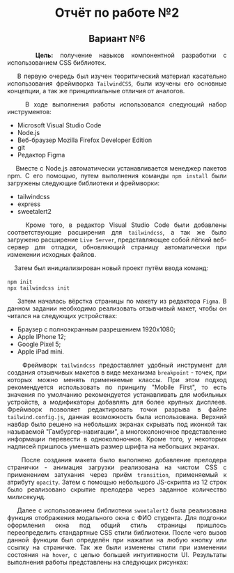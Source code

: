 <h1 align="center">Отчёт по работе №2</h1>
<h2 align="center">Вариант №6</h2>

<p align="justify">&nbsp;&nbsp;&nbsp;
<b>Цель:</b> получение навыков компонентной разработки с использованием CSS библиотек.
</p>
<p align="justify">&nbsp;&nbsp;&nbsp;
В первую очередь был изучен теоритический материал касательно использования фреймворка <code>TailwindCSS</code>, были изучены его основные концепции, а так же принципиальные отличия от аналогов.
</p>

<p align="justify">&nbsp;&nbsp;&nbsp;
В ходе выполнения работы использовался следующий набор инструментов:
</p>

- Microsoft Visual Studio Code
- Node.js
- Веб-браузер Mozilla Firefox Developer Edition
- git
- Редактор Figma

<p align="justify">&nbsp;&nbsp;&nbsp;
Вместе с Node.js автоматически устанавливается менеджер пакетов npm. С его помощью, путем выполнения команды <code>npm install</code> были загружены следующие библиотеки и фреймворки:
</p>

- tailwindcss
- express
- sweetalert2

<p align="justify">&nbsp;&nbsp;&nbsp;
Кроме того, в редактор Visual Studio Code были добавлены соответствующие расширения для <code>tailwindcss</code>, а так же было загружено расширение <code>Live Server</code>, представляющее собой лёгкий веб-сервер для отладки, обновляющий страницу автоматически при изменении исходных файлов.
</p>
<p align="justify">&nbsp;&nbsp;&nbsp;
Затем был инициализирован новый проект путём ввода команд:<br><br><code>npm init</code><br><code>npx tailwindcss init</code>
</p>
<p align="justify">&nbsp;&nbsp;&nbsp;
Затем началась вёрстка страницы по макету из редактора <code>Figma</code>. В данном задании необходимо реализовать отзывчивый макет, чтобы он читался на следующих устройствах:
</p>

- Браузер с полноэкранным разрешением 1920x1080;
- Apple IPhone 12;
- Google Pixel 5;
- Apple iPad mini.

<p align="justify">&nbsp;&nbsp;&nbsp;
Фреймворк <code>tailwindcss</code> предоставляет удобный инструмент для создания отзывчивых макетов в виде механизма <code>breakpoint</code> - точек, при которых можно менять применяемые классы. При этом подход рекомендуется использовать по принципу "Mobile First", то есть значения по умолчанию рекомендуется устанавливать для мобильных устройств, а модификаторы добавлять для более крупных дисплеев. Фреймворк позволяет редактировать точки разрыва в файле <code>tailwind.config.js</code>, данная возможность была использована. Верхний навбар было решено на небольших экранах скрывать под иконкой так называемой "Гамбургер-навигации", а многоколоночное представление информации перевести в одноколоночное. Кроме того, у некоторых надписей пришлось уменшать размер шрифта на небольших экранах.
</p>
<p align="justify">&nbsp;&nbsp;&nbsp;
После создания макета было выполнено добавление прелодера странички - анимация загрузки реализована на чистом CSS с применением затухания через приём <code>transition</code>, применяемый к атрибуту <code>opacity</code>. Затем с помощью небольшого JS-скрипта из 12 строк было реализовано скрытие прелодера через заданное количество милисекунд.
</p>
<p align="justify">&nbsp;&nbsp;&nbsp;
Далее с использованием библиотеки <code>sweetalert2</code> была реализована функция отображения модального окна с ФИО студента. Для подгонки оформления окна под общий стиль страницы пришлось переопределить стандартные CSS стили библиотеки. После чего вызов данной функции был определён при нажатии на любую кнопку или ссылку на страничке. Так же были изменены стили при изменении состояния на <code>hover</code>, с целью большей интуитивности UI. Результаты выполнения работы представлены на следующих рисунках:
</p>